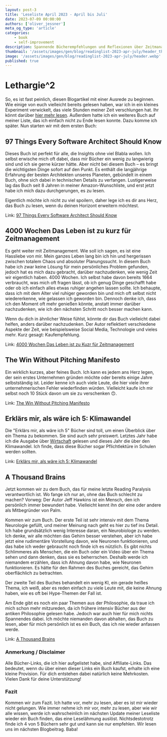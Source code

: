```yaml
---
layout: post-3
title: 'Leseliste April 2023 - April bis Juli'
date: 2023-07-09 00:00:00
authors: ['oliver_jessner']
meta_og_type: 'article'
categories:
    - book
    - self-improvement
description: Spannende Bücherempfehlungen und Reflexionen über Zeitmanagement und das Gehirn
thumbnail: '/assets/images/gen/blog/readinglist-2023-apr-july/header_thumbnail.webp'
image: '/assets/images/gen/blog/readinglist-2023-apr-july/header.webp'
published: true
---
```


# Lethargie^2

So, es ist fast peinlich, diesen Blogartikel mit einer Ausrede zu beginnen. Wie einige von euch vielleicht bereits gelesen haben, war ich in ein kleines Experiment verwickelt, das viele Stunden meiner Zeit verschlungen hat. Ihr könnt darüber [hier mehr lesen](https://oliverjessner.at/blog/2023-06-24-linkedinpremium/). Außerdem hatte ich ein weiteres Buch auf meiner Liste, das ich einfach nicht zu Ende lesen konnte. Dazu komme ich später. Nun starten wir mit dem ersten Buch:

## 97 Things Every Software Architect Should Know

Dieses Buch ist perfekt für alle, die Insights ohne viel Blabla wollen. Ich selbst erwische mich oft dabei, dass mir Bücher ein wenig zu langwierig sind und ich sie gerne kürzer hätte. Aber nicht bei diesem Buch – es bringt die wichtigsten Dinge sofort auf den Punkt. Es enthält die langjährige Erfahrung der besten Architekten unseres Planeten, gebündelt in einem Buch, ohne sich dabei in technischen Details zu verfangen. Lustigerweise lag das Buch seit 8 Jahren in meiner Amazon-Wunschliste, und erst jetzt habe ich mich dazu durchgerungen, es zu lesen.

Eigentlich möchte ich nicht zu viel spoilern, daher lege ich es dir ans Herz, das Buch zu lesen, wenn du deinen Horizont erweitern möchtest.

Link: [97 Things Every Software Architect Should Know](https://www.amazon.de/-/en/Richard-Monson-Haefel/dp/059652269X?crid=2HOSQISNJLZHH&keywords=97+things+every+should+know&qid=1688907789&sprefix=97+things+every+should+know%2Caps%2C144&sr=8-3&linkCode=sl1&tag=oli0c3-21&linkId=07b35c5ce2ae5bb813cadfb5457dadac&language=en_GB&ref_=as_li_ss_tl)

## 4000 Wochen Das Leben ist zu kurz für Zeitmanagement

Es geht weiter mit Zeitmanagement. Wie soll ich sagen, es ist eine Hassliebe von mir. Mein ganzes Leben lang bin ich hin und hergerissen zwischen totalem Chaos und absoluter Planungssucht. In diesem Buch habe ich zwar keine Lösung für mein persönliches Problem gefunden, jedoch hat es mich dazu gebracht, darüber nachzudenken, wie wenig Zeit wir eigentlich haben. 4000 Wochen. Ich selbst habe davon bereits 1664 verbraucht, was mich oft fragen lässt, ob ich genug Dinge geschafft habe oder ob ich einfach alles etwas ruhiger angehen lassen sollte. Ich behaupte, dass ich mit dem Alter viel ruhiger geworden bin und mich oft selbst nicht wiedererkenne, wie gelassen ich geworden bin. Dennoch denke ich, dass ich den Moment oft mehr genießen könnte, anstatt immer darüber nachzudenken, wie ich den nächsten Schritt noch besser machen kann.

Wenn du dich in ähnlicher Weise fühlst, könnte dir das Buch vielleicht dabei helfen, anders darüber nachzudenken. Der Autor reflektiert verschiedene Aspekte der Zeit, wie beispielsweise Social Media, Technologie und vieles mehr. Kurz gesagt: Kaufempfehlung.

Link: [4000 Wochen Das Leben ist zu Kuzr für Zeitmanagement](https://amzn.to/3O4UYBD)

## The Win Without Pitching Manifesto

Ein wirklich kurzes, aber feines Buch. Ich kann es jedem ans Herz legen, der sein erstes Unternehmen gründen möchte oder bereits einige Jahre selbstständig ist. Leider kenne ich auch viele Leute, die hier viele ihrer unternehmerischen Fehler wiederfinden würden. Vielleicht kaufe ich mir selbst noch 10 Stück davon um sie zu verschenken 🙃.

Link: [The Win Without Pitching Manifesto](https://amzn.to/3JKLZD9)

## Erklärs mir, als wäre ich 5: Klimawandel

Die "Erklärs mir, als wäre ich 5" Bücher sind toll, um einen Überblick über ein Thema zu bekommen. Sie sind auch sehr preiswert. Letztes Jahr habe ich die Ausgabe über [Wirtschaft](https://amzn.to/3T3Vv65) gelesen und dieses Jahr die über den Klimawandel. Ich finde, dass diese Bücher sogar Pflichtlektüre in Schulen werden sollten.

Link: [Erklärs mir, als wäre ich 5: Klimawandel](https://amzn.to/3rq7BOD)

## A Thousand Brains

Jetzt kommen wir zu dem Buch, das für meine letzte Reading Paralysis verantwortlich ist. Wo fange ich nur an, ohne das Buch schlecht zu machen? Vorweg: Der Autor Jeff Hawkins ist ein Mensch, den ich persönlich immer bewundert habe. Vielleicht kennt ihn der eine oder andere als Mitbegründer von Palm.

Kommen wir zum Buch. Der erste Teil ist sehr intensiv mit dem Thema Neurologie gefüllt, und meiner Meinung nach geht es hier zu tief ins Detail. Ich habe grundsätzlich wenig Interesse daran, ein Neurobiologe zu werden. Ich denke, wir alle möchten das Gehirn besser verstehen, aber ich habe jetzt eine rudimentäre Vorstellung davon, wie Neuronen funktionieren, und das habe ich weder gebraucht noch finde ich es nützlich. Es gibt nichts Schlimmeres als Menschen, die ein Buch oder ein Video über ein Thema sehen und dann denken, dass sie es beherrschen. Deshalb werde ich niemandem erzählen, dass ich Ahnung davon habe, wie Neuronen funktionieren. Es hätte für den Rahmen des Buches gereicht, das Gehirn oberflächlich zu betrachten.

Der zweite Teil des Buches behandelt ein wenig KI, ein gerade heißes Thema, ich weiß, aber es reden einfach zu viele Leute mit, die keine Ahnung haben, wie es oft bei Hype-Themen der Fall ist.

Am Ende gibt es noch ein paar Themen aus der Philosophie, da traue ich mich schon mehr mitzureden, da ich frühere intensiv Bücher aus der antiken Philosophie gelesen habe. Jedoch war auch hier für mich nichts Spannendes dabei. Ich möchte niemanden davon abhalten, das Buch zu lesen, aber für mich persönlich ist es ein Buch, das ich nie wieder anfassen werde.

Link: [A Thousand Brains](https://amzn.to/3XFUQM5)

### Anmerkung / Disclaimer

Alle Bücher-Links, die ich hier aufgelistet habe, sind Affiliate-Links. Das bedeutet, wenn du über einen dieser Links ein Buch kaufst, erhalte ich eine kleine Provision. Für dich entstehen dabei natürlich keine Mehrkosten. Vielen Dank für deine Unterstützung!

### Fazit

Kommen wir zum Fazit. Ich hatte vor, mehr zu lesen, aber es ist mir wieder nicht gelungen. Wie immer nehme ich mir vor, mehr zu lesen, aber wie wir alle wissen, werde ich wahrscheinlich im nächsten Update meiner Leseliste wieder ein Buch finden, das eine Leselähmung auslöst. Nichtsdestotrotz finde ich 4 von 5 Büchern sehr gut und kann sie nur empfehlen. Wir lesen uns im nächsten Blogbeitrag. Baba!

